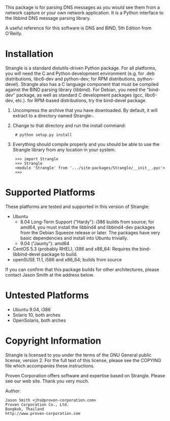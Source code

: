This package is for parsing DNS messages as you would see them from a network
capture or your own network application.  It is a Python interface to the
libbind DNS message parsing library.

A useful reference for this software is DNS and BIND, 5th Edition from
O'Reilly.

Installation
============

Strangle is a standard distutils-driven Python package.  For all
platforms, you will need the C and Python development environment (e.g.
for .deb distributions, libc6-dev and python-dev; for RPM distributions,
python-devel).  Strangle
also has a C language component that must be compiled against the BIND
parsing library (libbind).  For Debian, you need the "bind-dev" package,
as well as standard C development packages (gcc, libc6-dev, etc.).  for
RPM-based distributions, try the bind-devel package.

1. Uncompress the archive that you have downloaded.  By default, it will
   extract to a directory named Strangle-<something>.

2. Change to that directory and run the install command:

        # python setup.py install

3. Everything should compile properly and you should be able to use the
   Strangle library from any location in your system.

        >>> import Strangle
        >>> Strangle
        <module 'Strangle' from '.../site-packages/Strangle/__init__.pyc'>
        >>>

Supported Platforms
===================

These platforms are tested and supported in this version of Strangle:

* Ubuntu
  * 8.04 Long-Term Support ("Hardy"): i386 builds from source; for amd64,
    you must install the libbind4 and libbind4-dev packages from
    the Debian Squeeze release or later.  The packages have very basic
    dependencies and install into Ubuntu trivially.
  * 9.04 ("Jaunty"): amd64
* CentOS 5.3 (probably RHEL), i386 and x86_64: Requires the
  bind-libbind-devel package to build.
* openSUSE 11.1, i586 and x86_64; builds from source

If you can confirm that this package builds for other architectures, please
contact Jason Smith at the address below.

Untested Platforms
==================

* Ubuntu 9.04, i386
* Solaris 10, both arches
* OpenSolaris, both arches

Copyright Information
=====================

Strangle is licensed to you under the terms of the GNU General public
license, version 2.  For the full text of this license, please see the
COPYING file which accompanies these instructions.

Proven Corporation offers software and expertise based on Strangle.
Please see our web site.  Thank you very much.

Author:

    Jason Smith <jhs@proven-corporation.com>
    Proven Corporation Co., Ltd.
    Bangkok, Thailand
    http://www.proven-corporation.com
